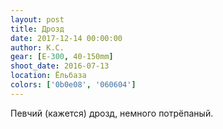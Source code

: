 ```yaml
---
layout: post
title: Дрозд
date: 2017-12-14 00:00:00
author: К.С.
gear: [E-300, 40-150mm]
shoot_date: 2016-07-13
location: Ёльбаза
colors: ['0b0e08', '060604']
---
```

Певчий (кажется) дрозд, немного потрёпаный.
